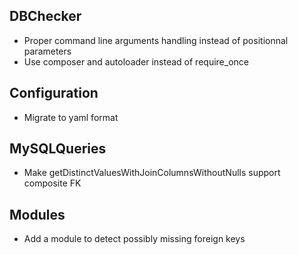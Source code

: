 ## DBChecker ##
- Proper command line arguments handling instead of positionnal parameters
- Use composer and autoloader instead of require_once

## Configuration ##
- Migrate to yaml format

## MySQLQueries ##
- Make getDistinctValuesWithJoinColumnsWithoutNulls support composite FK

## Modules ##
- Add a module to detect possibly missing foreign keys